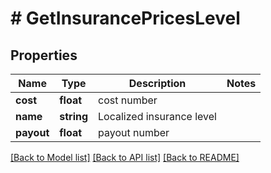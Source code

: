 # # GetInsurancePricesLevel

## Properties

Name | Type | Description | Notes
------------ | ------------- | ------------- | -------------
**cost** | **float** | cost number |
**name** | **string** | Localized insurance level |
**payout** | **float** | payout number |

[[Back to Model list]](../../README.md#models) [[Back to API list]](../../README.md#endpoints) [[Back to README]](../../README.md)
